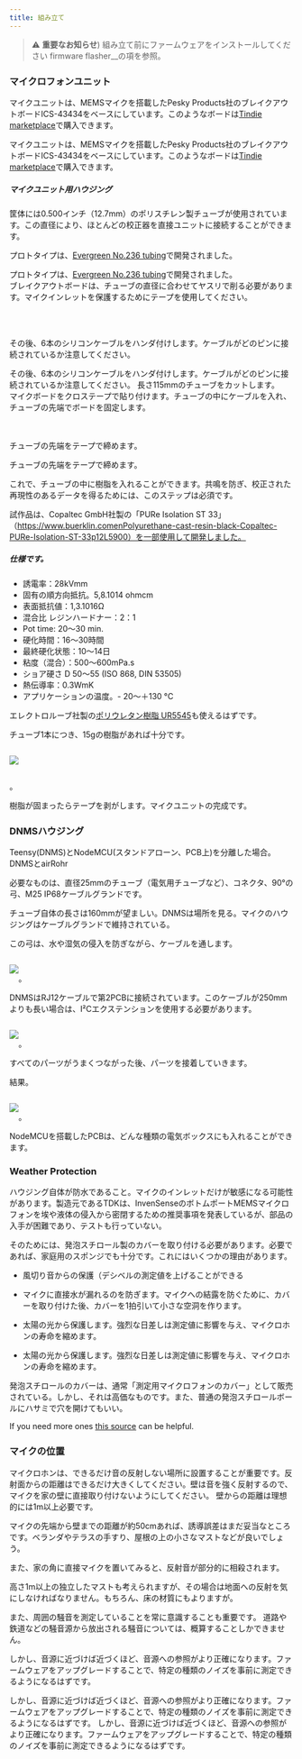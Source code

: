 ```yaml
---
title: 組み立て
---
```

> ⚠️ **重要なお知らせ**)
組み立て前にファームウェアをインストールしてください
firmware flasher__の項を参照。


### マイクロフォンユニット

マイクユニットは、MEMSマイクを搭載したPesky Products社のブレイクアウトボードICS-43434をベースにしています。このようなボードは[Tindie marketplace](https://www.tindie.comproductsonehorseics43434-i2s-digital-microphone)で購入できます。

マイクユニットは、MEMSマイクを搭載したPesky Products社のブレイクアウトボードICS-43434をベースにしています。このようなボードは[Tindie marketplace](https://www.tindie.comproductsonehorseics43434-i2s-digital-microphone)で購入できます。


##### マイクユニット用ハウジング
筐体には0.500インチ（12.7mm）のポリスチレン製チューブが使用されています。この直径により、ほとんどの校正器を直接ユニットに接続することができます。

プロトタイプは、[Evergreen No.236 tubing](https://evergreenscalemodels.comproducts236-500-12-7mm-od-white-polystyrene-tubing)で開発されました。

プロトタイプは、[Evergreen No.236 tubing](https://evergreenscalemodels.comproducts236-500-12-7mm-od-white-polystyrene-tubing)で開発されました。
<br>
ブレイクアウトボードは、チューブの直径に合わせてヤスリで削る必要があります。マイクインレットを保護するためにテープを使用してください。
<br>

<br>
<br>

その後、6本のシリコンケーブルをハンダ付けします。ケーブルがどのピンに接続されているか注意してください。

その後、6本のシリコンケーブルをハンダ付けします。ケーブルがどのピンに接続されているか注意してください。
長さ115mmのチューブをカットします。
<br>
マイクボードをクロステープで貼り付けます。チューブの中にケーブルを入れ、チューブの先端でボードを固定します。
<br>
<br>
<br>

チューブの先端をテープで締めます。

チューブの先端をテープで締めます。

これで、チューブの中に樹脂を入れることができます。共鳴を防ぎ、校正された再現性のあるデータを得るためには、このステップは必須です。

試作品は、Copaltec GmbH社製の「PURe Isolation ST 33」（https://www.buerklin.comenPolyurethane-cast-resin-black-Copaltec-PURe-Isolation-ST-33p12L5900）を一部使用して開発しました。

##### 仕様です。
* 誘電率：28kVmm
* 固有の順方向抵抗。5,8.1014 ohmcm
* 表面抵抗値：1,3.1016Ω
* 混合比 レジンハードナー：2：1
* Pot time: 20～30 min.
* 硬化時間：16～30時間
* 最終硬化状態：10～14日
* 粘度（混合）：500～600mPa.s
* ショア硬さ D 50～55 (ISO 868, DIN 53505)
* 熱伝導率：0.3WmK
* アプリケーションの温度。- 20～＋130 °C


エレクトロルーブ社製の[ポリウレタン樹脂 UR5545](https://electrolube.comwp-contentuploads201911044-UR5545A-SDS1525.pdf)も使えるはずです。

チューブ1本につき、15gの樹脂があれば十分です。

<img src="...docsdnmsdnms-noise-measuring-microphone-inside-tube.jpg" style="display:block; margin: 2em 0" loading="lazy">。

樹脂が固まったらテープを剥がします。マイクユニットの完成です。



### DNMSハウジング

Teensy(DNMS)とNodeMCU(スタンドアローン、PCB上)を分離した場合。DNMSとairRohr

必要なものは、直径25mmのチューブ（電気用チューブなど）、コネクタ、90°の弓、M25 IP68ケーブルグランドです。

チューブ自体の長さは160mmが望ましい。DNMSは場所を見る。マイクのハウジングはケーブルグランドで維持されている。

この弓は、水や湿気の侵入を防ぎながら、ケーブルを通します。

<img src="...docsdnmsdnms-noise-measuring-housing.jpg" style="margin: 1em 0" loading="lazy">。

DNMSはRJ12ケーブルで第2PCBに接続されています。このケーブルが250mmよりも長い場合は、I²Cエクステンションを使用する必要があります。

<img src="...docsdnmsdnms-noise-measuring-sensor-kit.jpg" style="margin: 1em 0" loading="lazy">。

すべてのパーツがうまくつながった後、パーツを接着していきます。

結果。

<img src="...docsdnmsdnms-noise-measuring-dn40-result.jpg" style="margin: 1em 0" loading="lazy">。

NodeMCUを搭載したPCBは、どんな種類の電気ボックスにも入れることができます。


### Weather Protection

ハウジング自体が防水であること。マイクのインレットだけが敏感になる可能性があります。製造元であるTDKは、InvenSenseのボトムポートMEMSマイクロフォンを埃や液体の侵入から密閉するための推奨事項を発表しているが、部品の入手が困難であり、テストも行っていない。

そのためには、発泡スチロール製のカバーを取り付ける必要があります。必要であれば、家庭用のスポンジでも十分です。これにはいくつかの理由があります。
* 風切り音からの保護（デシベルの測定値を上げることができる
* マイクに直接水が漏れるのを防ぎます。マイクへの結露を防ぐために、カバーを取り付けた後、カバーを1拍引いて小さな空洞を作ります。
* 太陽の光から保護します。強烈な日差しは測定値に影響を与え、マイクロホンの寿命を縮めます。

* 太陽の光から保護します。強烈な日差しは測定値に影響を与え、マイクロホンの寿命を縮めます。

発泡スチロールのカバーは、通常「測定用マイクロフォンのカバー」として販売されている。しかし、それは高価なものです。また、普通の発泡スチロールボールにハサミで穴を開けてもいい。

If you need more ones [this source](https://de.aliexpress.comitem32357483926.html?gps-id=pcStoreJustForYou&amp;scm=1007.23125.137358.0&amp;scm_id=1007.23125.137358.0&amp;scm-url=1007.23125.137358.0&amp;pvid=6cc8dfcd-974e-4fde-9dc9-6444c37a9069&amp;spm=a2g0o.store_home.smartJustForYou_148437547.2) can be helpful.

### マイクの位置

マイクロホンは、できるだけ音の反射しない場所に設置することが重要です。反射面からの距離はできるだけ大きくしてください。壁は音を強く反射するので、マイクを家の壁に直接取り付けないようにしてください。 壁からの距離は理想的には1m以上必要です。

マイクの先端から壁までの距離が約50cmあれば、誘導誤差はまだ妥当なところです。ベランダやテラスの手すり、屋根の上の小さなマストなどが良いでしょう。

また、家の角に直接マイクを置いてみると、反射音が部分的に相殺されます。

高さ1m以上の独立したマストも考えられますが、その場合は地面への反射を気にしなければなりません。もちろん、床の材質にもよりますが。

また、周囲の騒音を測定していることを常に意識することも重要です。 道路や鉄道などの騒音源から放出される騒音については、概算することしかできません。

しかし、音源に近づけば近づくほど、音源への参照がより正確になります。ファームウェアをアップグレードすることで、特定の種類のノイズを事前に測定できるようになるはずです。

しかし、音源に近づけば近づくほど、音源への参照がより正確になります。ファームウェアをアップグレードすることで、特定の種類のノイズを事前に測定できるようになるはずです。
しかし、音源に近づけば近づくほど、音源への参照がより正確になります。ファームウェアをアップグレードすることで、特定の種類のノイズを事前に測定できるようになるはずです。
<br>
<br>
